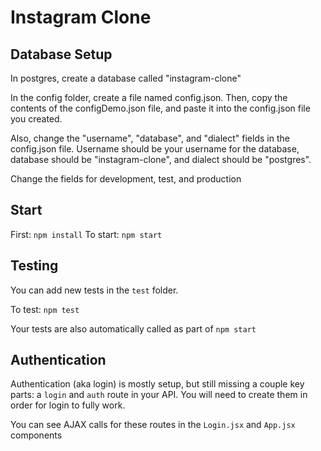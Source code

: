 # Instagram Clone

## Database Setup
In postgres, create a database called "instagram-clone"

In the config folder, create a file named config.json. Then, copy the contents
of the configDemo.json file, and paste it into the config.json file you created.

Also, change the "username", "database", and "dialect" fields in the config.json
file. Username should be your username for the database, database should be
"instagram-clone", and dialect should be "postgres".

Change the fields for development, test, and production

## Start
First: `npm install`
To start: `npm start`

## Testing
You can add new tests in the `test` folder.

To test: `npm test`

Your tests are also automatically called as part of `npm start`

## Authentication
Authentication (aka login) is mostly setup, but still missing a couple key parts: a `login` and `auth` route in your API. You will need to create them in order for login to fully work.

You can see AJAX calls for these routes in the `Login.jsx` and `App.jsx` components
